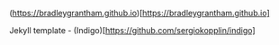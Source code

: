 (https://bradleygrantham.github.io)[https://bradleygrantham.github.io]

Jekyll template - (Indigo)[https://github.com/sergiokopplin/indigo] 